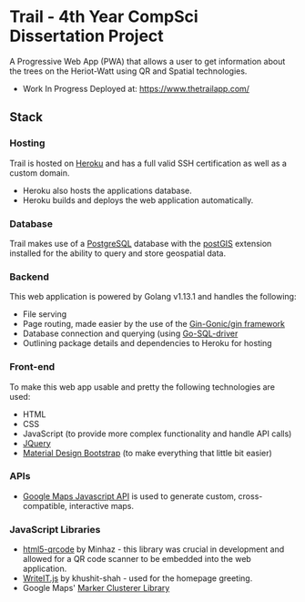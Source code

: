 # Trail - 4th Year CompSci Dissertation Project
A Progressive Web App (PWA) that allows a user to get information about the trees on the Heriot-Watt using QR and Spatial technologies.
* Work In Progress Deployed at: https://www.thetrailapp.com/

## Stack

### Hosting
Trail is hosted on [Heroku](https://www.heroku.com/) and has a full valid SSH certification as well as a custom domain.
- Heroku also hosts the applications database.
- Heroku builds and deploys the web application automatically.

### Database
Trail makes use of a [PostgreSQL](https://www.postgresql.org/) database with the [postGIS](https://postgis.net/) extension installed for the ability to query and store geospatial data.

### Backend
This web application is powered by Golang v1.13.1 and handles the following:
* File serving
* Page routing, made easier by the use of the [Gin-Gonic/gin framework](https://github.com/gin-gonic/gin)
* Database connection and querying (using [Go-SQL-driver](https://github.com/go-sql-driver/mysql)
* Outlining package details and dependencies to Heroku for hosting

### Front-end
To make this web app usable and pretty the following technologies are used:
* HTML
* CSS
* JavaScript (to provide more complex functionality and handle API calls)
* [JQuery](https://jquery.com/)
* [Material Design Bootstrap](https://mdbootstrap.com/) (to make everything that little bit easier)

### APIs
* [Google Maps Javascript API](https://developers.google.com/maps/documentation/javascript/overview) is used to generate custom, cross-compatible, interactive maps.

### JavaScript Libraries
* [html5-qrcode](https://blog.minhazav.dev/HTML5-QR-Code-scanning-launched-v1.0.1/#how-to-use) by Minhaz - this library was crucial in development and allowed for a QR code scanner to be embedded into the web application.
* [WriteIT.js](https://khushit-shah.github.io/WriteIt.js/) by khushit-shah - used for the homepage greeting.
* Google Maps' [Marker Clusterer Library](https://googlemaps.github.io/v3-utility-library/classes/_google_markerclustererplus.markerclusterer.html)
